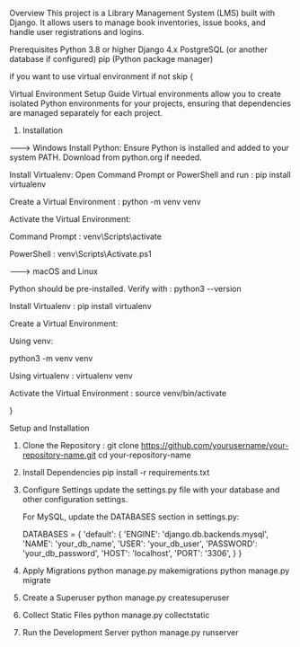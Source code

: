 Overview
This project is a Library Management System (LMS) built with Django. It allows users to manage book inventories, issue books, and handle user registrations and logins.

Prerequisites
Python 3.8 or higher
Django 4.x
PostgreSQL (or another database if configured)
pip (Python package manager)



if you want to use virtual environment  if not skip {

Virtual Environment Setup Guide
Virtual environments allow you to create isolated Python environments for your projects, ensuring that dependencies are managed separately for each project.

1. Installation

---> Windows
Install Python:
Ensure Python is installed and added to your system PATH. Download from python.org if needed.

Install Virtualenv:
Open Command Prompt or PowerShell and run : pip install virtualenv


Create a Virtual Environment : python -m venv venv

Activate the Virtual Environment:

Command Prompt : venv\Scripts\activate

PowerShell : venv\Scripts\Activate.ps1



---> macOS and Linux  


Python should be pre-installed. Verify with : python3 --version

Install Virtualenv : pip install virtualenv


Create a Virtual Environment:

Using venv:


python3 -m venv venv

Using virtualenv : virtualenv venv

Activate the Virtual Environment : source venv/bin/activate

}



Setup and Installation
1. Clone the Repository :
     git clone https://github.com/yourusername/your-repository-name.git
      cd your-repository-name

2. Install Dependencies
     pip install -r requirements.txt


3. Configure Settings
     update the settings.py file with your database and other configuration settings.

     For MySQL, update the DATABASES section in settings.py:

     DATABASES = {
    'default': {
        'ENGINE': 'django.db.backends.mysql',
        'NAME': 'your_db_name',
        'USER': 'your_db_user',
        'PASSWORD': 'your_db_password',
        'HOST': 'localhost',
        'PORT': '3306',
          }
      }
   


 4. Apply Migrations
      python manage.py makemigrations
      python manage.py migrate



5. Create a Superuser
      python manage.py createsuperuser



6. Collect Static Files
     python manage.py collectstatic


7. Run the Development Server
      python manage.py runserver


